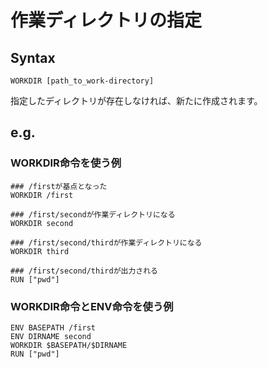 # 作業ディレクトリの指定
## Syntax
```
WORKDIR [path_to_work-directory]
```
指定したディレクトリが存在しなければ、新たに作成されます。
## e.g.
### WORKDIR命令を使う例
```
### /firstが基点となった
WORKDIR /first

### /first/secondが作業ディレクトリになる
WORKDIR second

### /first/second/thirdが作業ディレクトリになる
WORKDIR third

### /first/second/thirdが出力される
RUN ["pwd"]
```
### WORKDIR命令とENV命令を使う例
```
ENV BASEPATH /first
ENV DIRNAME second
WORKDIR $BASEPATH/$DIRNAME
RUN ["pwd"]
```
